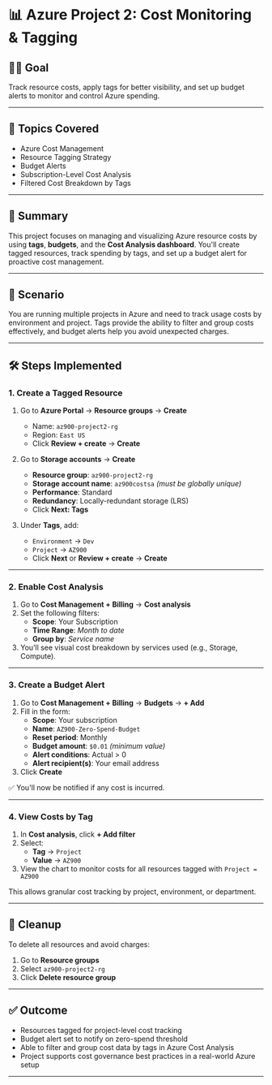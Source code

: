 # 📊 Azure Project 2: Cost Monitoring & Tagging

## 👨‍💻 Goal  
Track resource costs, apply tags for better visibility, and set up budget alerts to monitor and control Azure spending.

---

## 🧠 Topics Covered

- Azure Cost Management
- Resource Tagging Strategy
- Budget Alerts
- Subscription-Level Cost Analysis
- Filtered Cost Breakdown by Tags

---

## 📘 Summary

This project focuses on managing and visualizing Azure resource costs by using **tags**, **budgets**, and the **Cost Analysis dashboard**. You'll create tagged resources, track spending by tags, and set up a budget alert for proactive cost management.

---

## 📌 Scenario

You are running multiple projects in Azure and need to track usage costs by environment and project. Tags provide the ability to filter and group costs effectively, and budget alerts help you avoid unexpected charges.

---

## 🛠️ Steps Implemented

### 1. Create a Tagged Resource

1. Go to **Azure Portal** → **Resource groups** → **Create**  
   - Name: `az900-project2-rg`  
   - Region: `East US`  
   - Click **Review + create** → **Create**

2. Go to **Storage accounts** → **Create**
   - **Resource group**: `az900-project2-rg`
   - **Storage account name**: `az900costsa` *(must be globally unique)*
   - **Performance**: Standard  
   - **Redundancy**: Locally-redundant storage (LRS)  
   - Click **Next: Tags**

3. Under **Tags**, add:
   - `Environment` → `Dev`
   - `Project` → `AZ900`
   - Click **Next** or **Review + create** → **Create**

---

### 2. Enable Cost Analysis

1. Go to **Cost Management + Billing** → **Cost analysis**
2. Set the following filters:
   - **Scope**: Your Subscription
   - **Time Range**: *Month to date*
   - **Group by**: *Service name*
3. You’ll see visual cost breakdown by services used (e.g., Storage, Compute).

---

### 3. Create a Budget Alert

1. Go to **Cost Management + Billing** → **Budgets** → **+ Add**
2. Fill in the form:
   - **Scope**: Your subscription
   - **Name**: `AZ900-Zero-Spend-Budget`
   - **Reset period**: Monthly
   - **Budget amount**: `$0.01` *(minimum value)*
   - **Alert conditions**: Actual > 0
   - **Alert recipient(s)**: Your email address
3. Click **Create**

✅ You'll now be notified if any cost is incurred.

---

### 4. View Costs by Tag

1. In **Cost analysis**, click **+ Add filter**
2. Select:
   - **Tag** → `Project`
   - **Value** → `AZ900`
3. View the chart to monitor costs for all resources tagged with `Project = AZ900`

This allows granular cost tracking by project, environment, or department.

---

## 🚨 Cleanup

To delete all resources and avoid charges:

1. Go to **Resource groups**
2. Select `az900-project2-rg`
3. Click **Delete resource group**

---

## ✅ Outcome

- Resources tagged for project-level cost tracking
- Budget alert set to notify on zero-spend threshold
- Able to filter and group cost data by tags in Azure Cost Analysis
- Project supports cost governance best practices in a real-world Azure setup

---
